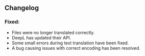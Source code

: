 ## Changelog

### Fixed:
- Files were no longer translated correctly.
- DeepL has updated their API.
- Some small errors during text translation have been fixed.
- A bug causing issues with correct encoding has been resolved.

